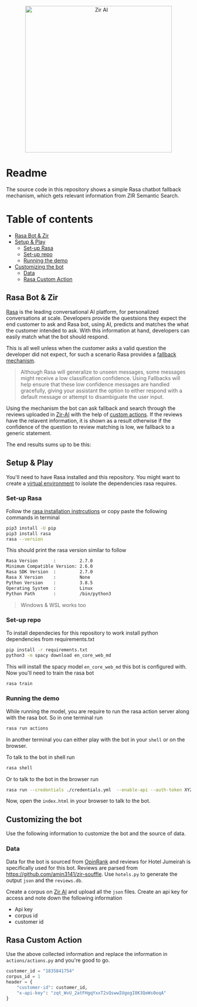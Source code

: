 <!--lint disable no-literal-urls-->
<p align="center">
  <a href="https://zir-ai.com/">
    <img
      alt="Zir AI"
      src="https://zir-ai.com/static/media/logo-light.637c616a.svg"
      width="400"
    />
  </a>
</p>

# Readme

The source code in this repository shows a simple Rasa chatbot fallback
mechanism, which gets relevant information from ZIR Semantic Search.

# Table of contents

- [Rasa Bot & Zir](#why)
- [Setup & Play](#setup-play)
  - [Set-up Rasa](#setup-rasa)
  - [Set-up repo](#setup-demo)
  - [Running the demo](#run-demo)
- [Customizing the bot](#bot-customization)
  - [Data](#data)
  - [Rasa Custom Action](#rasa-cust-action)

## Rasa Bot & Zir

[Rasa](https://rasa.com/) is the leading conversational AI platform, for
personalized conversations at scale. Developers provide the questsions they
expect the end customer to ask and Rasa bot, using AI, predicts and matches the
what the customer intended to ask. With this information at hand, developers can
easily match what the bot should respond.

This is all well unless when the customer asks a valid question the developer
did not expect, for such a scenario Rasa provides a
[fallback mechanism](https://rasa.com/docs/rasa/fallback-handoff#fallbacks).

> Although Rasa will generalize to unseen messages, some messages might receive
> a low classification confidence. Using Fallbacks will help ensure that these
> low confidence messages are handled gracefully, giving your assistant the
> option to either respond with a default message or attempt to disambiguate the
> user input.

Using the mechanism the bot can ask fallback and search through the reviews
uploaded in [Zir-AI](https://zir-ai.com) with the help of
[custom actions](https://rasa.com/docs/rasa/custom-actions). If the reviews have
the relavent information, it is shown as a result otherwise if the confidence of
the question to review matching is low, we fallback to a generic statement.

The end results sums up to be this:

## Setup & Play

You'll need to have Rasa installed and this repository. You might want to create
a [virtual environment](#https://docs.python.org/3/library/venv.html) to isolate
the dependencies rasa requires.

### Set-up Rasa

Follow the
[rasa installation instrcutions](#https://rasa.com/docs/rasa/installation) or
copy paste the following commands in terminal

```bash
pip3 install -U pip
pip3 install rasa
rasa --version
```

This should print the rasa version similar to follow

```bash
Rasa Version      :         2.7.0
Minimum Compatible Version: 2.6.0
Rasa SDK Version  :         2.7.0
Rasa X Version    :         None
Python Version    :         3.8.5
Operating System  :         Linux
Python Path       :         /bin/python3
```

> Windows & WSL works too

### Set-up repo

To install dependecies for this repository to work install python dependencies
from requirements.txt

```bash
pip install -r requirements.txt
python3 -m spacy download en_core_web_md
```

This will install the spacy model `en_core_web_md` this bot is configured with.
Now you'll need to train the rasa bot

```bash
rasa train
```

### Running the demo

While running the model, you are require to run the rasa action server along
with the rasa bot. So in one terminal run

```bash
rasa run actions
```

In another terminal you can either play with the bot in your `shell` or on the
browser.

To talk to the bot in shell run

```bash
rasa shell
```

Or to talk to the bot in the browser run

```bash
rasa run --credentials ./credentials.yml  --enable-api --auth-token XYZ123 --model ./models --endpoints ./endpoints.yml --cors "*"
```

Now, open the `index.html` in your browser to talk to the bot.

## Customizing the bot

Use the following information to customize the bot and the source of data.

### Data

Data for the bot is sourced from [OpinRank](https://github.com/kavgan/OpinRank/)
and reviews for Hotel Jumeirah is specifically used for this bot. Reviews are
parsed from https://github.com/amin3141/zir-souffle. Use `hotels.py` to generate
the output `json` and the `reviews.db`.

Create a corpus on [Zir AI](http://zir-ai.com) and upload all the `json` files.
Create an api key for access and note down the following information

- Api key
- corpus id
- customer id

## Rasa Custom Action

Use the above collected information and replace the information in
`actions/actions.py` and you're good to go.

```python
customer_id = "1835841754"
corpus_id = 1
header = {
    "customer-id": customer_id,
    "x-api-key": "zqt_WvU_2atFHgqYxxT2sQswwIUgogI8K3QeWs0oqA"
}
```
